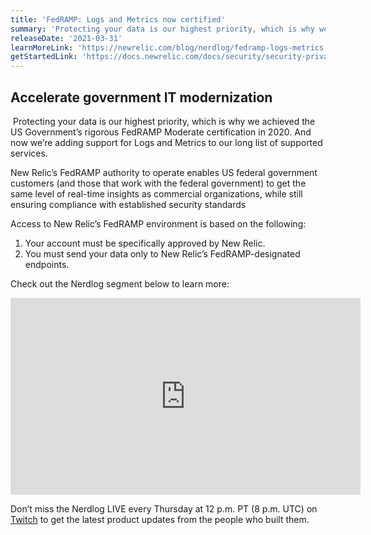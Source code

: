 ```yaml
---
title: 'FedRAMP: Logs and Metrics now certified'
summary: 'Protecting your data is our highest priority, which is why we achieved the US Government’s rigorous FedRAMP Moderate certification in 2020. And now we’re adding support for Logs and Metrics to our long list of supported services.'
releaseDate: '2021-03-31'
learnMoreLink: 'https://newrelic.com/blog/nerdlog/fedramp-logs-metrics'
getStartedLink: 'https://docs.newrelic.com/docs/security/security-privacy/compliance/fedramp-compliant-endpoints/'
---
```

## Accelerate government IT modernization
​
Protecting your data is our highest priority, which is why we achieved the US Government’s rigorous FedRAMP Moderate certification in 2020. And now we’re adding support for Logs and Metrics to our long list of supported services.
​

New Relic’s FedRAMP authority to operate enables US federal government customers (and those that work with the federal government) to get the same level of real-time insights as commercial organizations, while still ensuring compliance with established security standards
​

Access to New Relic’s FedRAMP environment is based on the following:
​

1. Your account must be specifically approved by New Relic.
2. You must send your data only to New Relic’s FedRAMP-designated endpoints.

Check out the Nerdlog segment below to learn more:

<iframe width="560" height="315" src="https://www.youtube.com/embed/7rS6_Pl2HJM" title="YouTube video player" frameborder="0" allow="accelerometer; autoplay; clipboard-write; encrypted-media; gyroscope; picture-in-picture" allowfullscreen></iframe>

Don’t miss the Nerdlog LIVE every Thursday at 12 p.m. PT (8 p.m. UTC) on [Twitch](https://www.twitch.tv/new_relic) to get the latest product updates from the people who built them.
